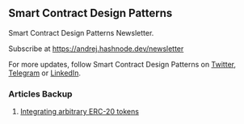 ## Smart Contract Design Patterns

Smart Contract Design Patterns Newsletter.

Subscribe at https://andrej.hashnode.dev/newsletter

For more updates, follow Smart Contract Design Patterns on [Twitter](https://x.com/designpatternsc), [Telegram](https://t.me/+kdI97Nk--TVkMDJk) or [LinkedIn](https://www.linkedin.com/company/smart-contract-design-patterns/).

### Articles Backup

1. [Integrating arbitrary ERC-20 tokens](./clwhwksk800000aml4va0dmh1.md)
